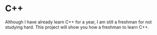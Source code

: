 # C++
Although I have already learn C++ for a year, I am still a freshman for not studying hard.
This project will show you how a freshman to learn C++.
